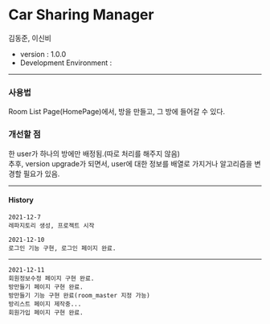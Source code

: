 # Car Sharing Manager

김동준, 이신비  

- version : 1.0.0  
- Development Environment : 

--- 
### 사용법  
Room List Page(HomePage)에서, 방을 만들고, 그 방에 들어갈 수 있다.  

### 개선할 점
한 user가 하나의 방에만 배정됨.(따로 처리를 해주지 않음)  
추후, version upgrade가 되면서, user에 대한 정보를 배열로 가지거나 알고리즘을 변경할 필요가 있음.  

---  

#### History

```
2021-12-7  
레파지토리 생성, 프로젝트 시작  
```
```
2021-12-10  
로그인 기능 구현, 로그인 페이지 완료.  
```
--- 
```
2021-12-11  
회원정보수정 페이지 구현 완료.  
방만들기 페이지 구현 완료.  
방만들기 기능 구현 완료(room_master 지정 가능)  
방리스트 페이지 제작중...  
회원가입 페이지 구현 완료.

```